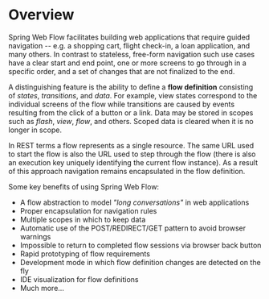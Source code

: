 # Overview

Spring Web Flow facilitates building web applications that require guided navigation -- 
e.g. a shopping cart, flight check-in, a loan application, and many others. 
In contrast to stateless, free-form navigation such use cases have a clear start and end
point, one or more screens to go through in a specific order, and a set of changes
that are not finalized to the end.

A distinguishing feature is the ability to define a **flow definition** consisting of
*states*, *transitions*, and *data*. For example, view states correspond to the
individual screens of the flow while transitions are caused by events resulting from
the click of a button or a link. Data may be stored in scopes such as
*flash*, *view*, *flow*, and others. Scoped data is cleared when it is no longer in scope.

In REST terms a flow represents as a single resource. 
The same URL used to start the flow is also the URL used to step through the flow
(there is also an execution key uniquely identifying the current flow instance).
As a result of this approach navigation remains encapsulated in the flow definition.

Some key benefits of using Spring Web Flow:

+ A flow abstraction to model *"long conversations"* in web applications
+ Proper encapsulation for navigation rules
+ Multiple scopes in which to keep data
+ Automatic use of the POST/REDIRECT/GET pattern to avoid browser warnings
+ Impossible to return to completed flow sessions via browser back button
+ Rapid prototyping of flow requirements
+ Development mode in which flow definition changes are detected on the fly
+ IDE visualization for flow definitions
+ Much more...
